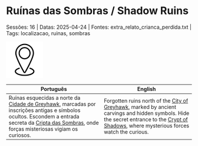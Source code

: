 
# Ruínas das Sombras / Shadow Ruins

Sessões: 16 | Datas: 2025-04-24 | Fontes: extra_relato_crianca_perdida.txt | Tags: localizacao, ruinas, sombras

![Ruínas das Sombras](../../../assets/location/location_blank.png)

| Português | English |
|-----------|---------|
| Ruínas esquecidas a norte da [Cidade de Greyhawk](cidade_de_greyhawk.md), marcadas por inscrições antigas e símbolos ocultos. Escondem a entrada secreta da [Cripta das Sombras](cripta_das_sombras.md), onde forças misteriosas vigiam os curiosos. | Forgotten ruins north of the [City of Greyhawk](cidade_de_greyhawk.md), marked by ancient carvings and hidden symbols. Hide the secret entrance to the [Crypt of Shadows](cripta_das_sombras.md), where mysterious forces watch the curious. |

